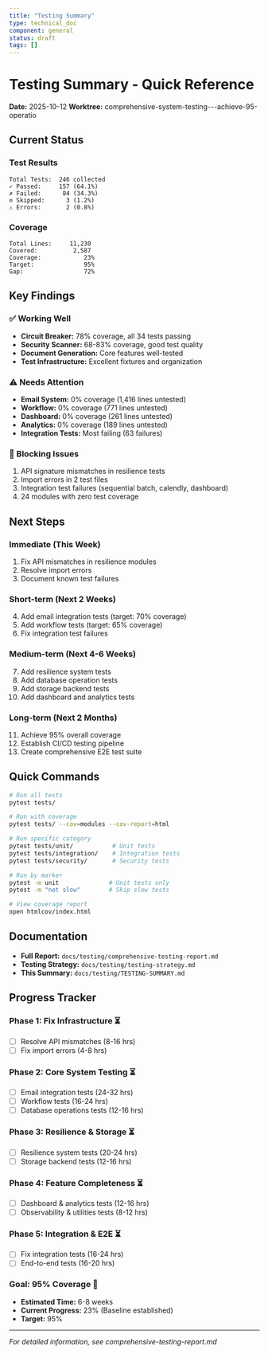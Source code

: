 ```yaml
---
title: "Testing Summary"
type: technical_doc
component: general
status: draft
tags: []
---
```


# Testing Summary - Quick Reference
**Date:** 2025-10-12
**Worktree:** comprehensive-system-testing---achieve-95-operatio

## Current Status

### Test Results
```
Total Tests:  246 collected
✓ Passed:     157 (64.1%)
✗ Failed:      84 (34.3%)
⊘ Skipped:      3 (1.2%)
⚠ Errors:       2 (0.8%)
```

### Coverage
```
Total Lines:     11,230
Covered:          2,587
Coverage:            23%
Target:              95%
Gap:                 72%
```

## Key Findings

### ✅ Working Well
- **Circuit Breaker:** 78% coverage, all 34 tests passing
- **Security Scanner:** 68-83% coverage, good test quality
- **Document Generation:** Core features well-tested
- **Test Infrastructure:** Excellent fixtures and organization

### ⚠️ Needs Attention
- **Email System:** 0% coverage (1,416 lines untested)
- **Workflow:** 0% coverage (771 lines untested)
- **Dashboard:** 0% coverage (261 lines untested)
- **Analytics:** 0% coverage (189 lines untested)
- **Integration Tests:** Most failing (63 failures)

### 🔴 Blocking Issues
1. API signature mismatches in resilience tests
2. Import errors in 2 test files
3. Integration test failures (sequential batch, calendly, dashboard)
4. 24 modules with zero test coverage

## Next Steps

### Immediate (This Week)
1. Fix API mismatches in resilience modules
2. Resolve import errors
3. Document known test failures

### Short-term (Next 2 Weeks)
4. Add email integration tests (target: 70% coverage)
5. Add workflow tests (target: 65% coverage)
6. Fix integration test failures

### Medium-term (Next 4-6 Weeks)
7. Add resilience system tests
8. Add database operation tests
9. Add storage backend tests
10. Add dashboard and analytics tests

### Long-term (Next 2 Months)
11. Achieve 95% overall coverage
12. Establish CI/CD testing pipeline
13. Create comprehensive E2E test suite

## Quick Commands

```bash
# Run all tests
pytest tests/

# Run with coverage
pytest tests/ --cov=modules --cov-report=html

# Run specific category
pytest tests/unit/           # Unit tests
pytest tests/integration/    # Integration tests
pytest tests/security/       # Security tests

# Run by marker
pytest -m unit              # Unit tests only
pytest -m "not slow"        # Skip slow tests

# View coverage report
open htmlcov/index.html
```

## Documentation

- **Full Report:** `docs/testing/comprehensive-testing-report.md`
- **Testing Strategy:** `docs/testing/testing-strategy.md`
- **This Summary:** `docs/testing/TESTING-SUMMARY.md`

## Progress Tracker

### Phase 1: Fix Infrastructure ⏳
- [ ] Resolve API mismatches (8-16 hrs)
- [ ] Fix import errors (4-8 hrs)

### Phase 2: Core System Testing ⏳
- [ ] Email integration tests (24-32 hrs)
- [ ] Workflow tests (16-24 hrs)
- [ ] Database operations tests (12-16 hrs)

### Phase 3: Resilience & Storage ⏳
- [ ] Resilience system tests (20-24 hrs)
- [ ] Storage backend tests (12-16 hrs)

### Phase 4: Feature Completeness ⏳
- [ ] Dashboard & analytics tests (12-16 hrs)
- [ ] Observability & utilities tests (8-12 hrs)

### Phase 5: Integration & E2E ⏳
- [ ] Fix integration tests (16-24 hrs)
- [ ] End-to-end tests (16-20 hrs)

### Goal: 95% Coverage 🎯
- **Estimated Time:** 6-8 weeks
- **Current Progress:** 23% (Baseline established)
- **Target:** 95%

---

*For detailed information, see comprehensive-testing-report.md*
